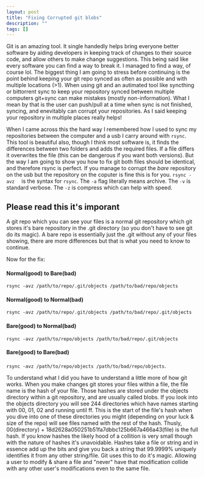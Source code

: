 ```yaml
---
layout: post
title: "Fixing Corrupted git blobs"
description: ""
tags: []
---
```


<p>Git is an amazing tool.
It single handedly helps bring everyone better software by aiding developers in
keeping track of changes to their source code, and allow others to make change
suggestions. This being said like every software you can find a way to break it.
I managed to find a way, of course lol. The biggest thing I am going to stress
before continuing is the point behind keeping your git repo synced as often as
possible and with multiple locations (&gt;1). When using git and an autimated
tool like syncthing or bittorrent sync to keep your repository synced between
multiple computers git+sync can make mistakes (mostly non-information). What I
mean by that is the user can push/pull at a time when sync is not finished,
syncing, and enevitably can corrupt your repositories. As I said keeping your
repository in multiple places really helps!</p><p>When I came across this the
hard way I remembered how I used to sync my repositories between the computer
and a usb I carry around with <code>rsync</code>. This tool is beautiful also,
though I think most software is, it finds the differences between two folders
and adds the required files. If a file differs it overwrites the file (this can
be dangerous if you want both versions). But the way I am going to show you how
to fix git both files should be identical, and therefore rsync is perfect. If
you manage to corrupt the <i>bare</i> repository on the usb but the repository
on the coputer is fine this is for you.
<code>rsync -avz <from(good repo)> <to(bad repo)></code>
is the syntax for <code>rsync</code>.
The <code>-a</code> flag literally means archive.
The <code>-v</code> is standard verbose.
The <code>-z</code> is compress which can help with speed.</p>
<h2>Please read this it's imporant</h2>
A git repo which you can see your files is a normal git repository which git
stores it's bare repository in the .git directory (so you don't have to see git
do its magic). A bare repo is essentially just the .git without any of your
files showing, there are more differences but that is what you need to know to
continue.
<p>Now for the fix:
<h4>Normal(good) to Bare(bad)</h4>
<code>rsync -avz /path/to/repo/.git/objects /path/to/bad/repo/objects</code>
<h4>Normal(good) to Normal(bad)</h4>
<code>rsync -avz /path/to/repo/.git/objects /path/to/bad/repo/.git/objects</code>
<h4>Bare(good) to Normal(bad)</h4>
<code>rsync -avz /path/to/repo/objects /path/to/bad/repo/.git/objects</code>
<h4>Bare(good) to Bare(bad)</h4>
<code>rsync -avz /path/to/repo/objects /path/to/bad/repo/objects</code>.</p>
<p>
To understand what I did you have to understand a little more of how git works.
When you make changes git stores your files within a file, the file name is the
hash of your file. Those hashes are stored under the objects directory within a
git repository, and are usually called blobs. If you look into the objects
directory you will see 244 directories which have names starting with
00, 01, 02 and running until ff. This is the start of the file's hash when you
dive into one of these directories you might (depending on your luck & size of
the repo) will see files named with the rest of the hash. Thusly, 00(directory)
+ 18d2628a050251b51fa7dbbc125b667a466a43(file) is the full hash. If you know
hashes the likely hood of a collition is very small though with the nature of
hashes it's unavoidable. Hashes take a file or string and in essence add up the
bits and give you back a string that 99.9999% uniquely identifies it from any
other string/file. Git uses this to do it's magic.
Allowing a user to modify & share a file and "never" have that modification
collide with any other user's modifications even to the same file.

